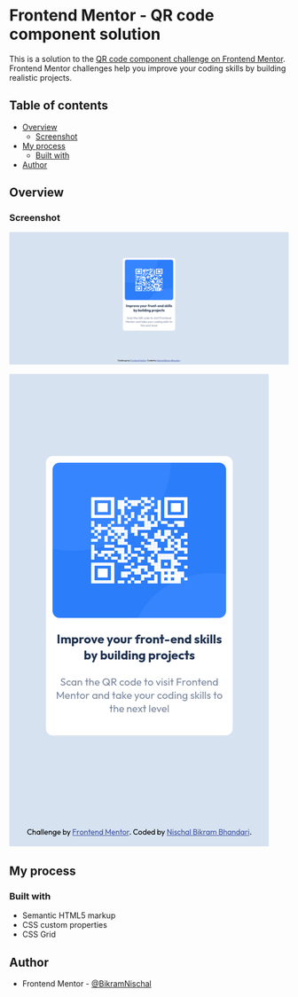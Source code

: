 # Frontend Mentor - QR code component solution

This is a solution to the [QR code component challenge on Frontend Mentor](https://www.frontendmentor.io/challenges/qr-code-component-iux_sIO_H). Frontend Mentor challenges help you improve your coding skills by building realistic projects. 

## Table of contents

- [Overview](#overview)
  - [Screenshot](#screenshot)
- [My process](#my-process)
  - [Built with](#built-with)
- [Author](#author)

## Overview

### Screenshot

![Desktop-screenshot](./images/screenshot1.png)

![Mobile-screenshot](./images/screenshot2.png)

## My process

### Built with

- Semantic HTML5 markup
- CSS custom properties
- CSS Grid

## Author

- Frontend Mentor - [@BikramNischal](https://www.frontendmentor.io/profile/PsychicGeek)

